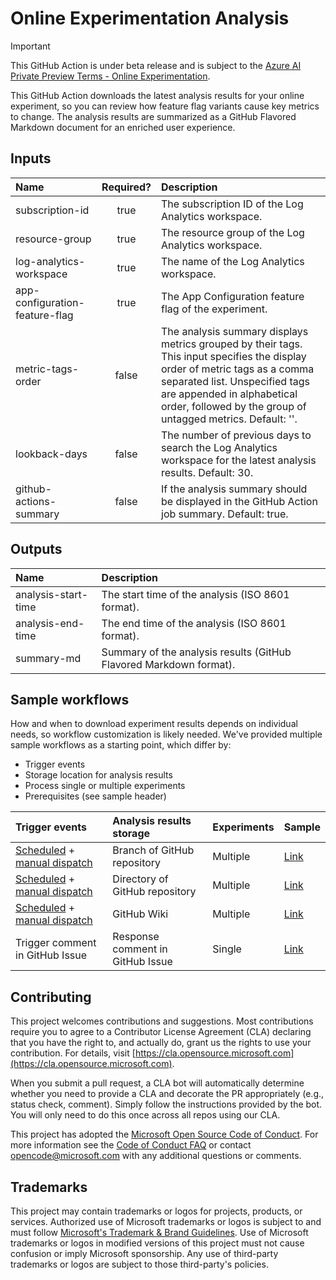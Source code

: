 # Online Experimentation Analysis

> [!IMPORTANT]
> This GitHub Action is under beta release and is subject to the [Azure AI Private Preview Terms - Online Experimentation](private-preview-terms.md).

This GitHub Action downloads the latest analysis results for your online experiment, so you can review how feature flag variants cause key metrics to change.
The analysis results are summarized as a GitHub Flavored Markdown document for an enriched user experience.

## Inputs

| Name                           | Required? | Description                                                                                                                                                                                                                                                |
| :----------------------------- | :-------: | :--------------------------------------------------------------------------------------------------------------------------------------------------------------------------------------------------------------------------------------------------------- |
| subscription-id                |   true    | The subscription ID of the Log Analytics workspace.                                                                                                                                                                                                        |
| resource-group                 |   true    | The resource group of the Log Analytics workspace.                                                                                                                                                                                                         |
| log-analytics-workspace        |   true    | The name of the Log Analytics workspace.                                                                                                                                                                                                                   |
| app-configuration-feature-flag |   true    | The App Configuration feature flag of the experiment.                                                                                                                                                                                                      |
| metric-tags-order              |   false   | The analysis summary displays metrics grouped by their tags. This input specifies the display order of metric tags as a comma separated list. Unspecified tags are appended in alphabetical order, followed by the group of untagged metrics. Default: ''. |
| lookback-days                  |   false   | The number of previous days to search the Log Analytics workspace for the latest analysis results. Default: 30.                                                                                                                                            |
| github-actions-summary         |   false   | If the analysis summary should be displayed in the GitHub Action job summary. Default: true.                                                                                                                                                               |

## Outputs

| Name                | Description                                                        |
| :------------------ | :----------------------------------------------------------------- |
| analysis-start-time | The start time of the analysis (ISO 8601 format).                  |
| analysis-end-time   | The end time of the analysis (ISO 8601 format).                    |
| summary-md          | Summary of the analysis results (GitHub Flavored Markdown format). |

## Sample workflows

How and when to download experiment results depends on individual needs, so workflow customization is likely needed.
We've provided multiple sample workflows as a starting point, which differ by:

- Trigger events
- Storage location for analysis results
- Process single or multiple experiments
- Prerequisites (see sample header)

| Trigger events                                                                                                                                                                                                                                                                              | Analysis results storage         | Experiments | Sample                             |
| :------------------------------------------------------------------------------------------------------------------------------------------------------------------------------------------------------------------------------------------------------------------------------------------ | :------------------------------- | :---------- | :--------------------------------- |
| [Scheduled](https://docs.github.com/en/actions/writing-workflows/choosing-when-your-workflow-runs/events-that-trigger-workflows#schedule) + [manual dispatch](https://docs.github.com/en/actions/managing-workflow-runs-and-deployments/managing-workflow-runs/manually-running-a-workflow) | Branch of GitHub repository   | Multiple    | [Link](samples/commit-branch.yaml)    |
| [Scheduled](https://docs.github.com/en/actions/writing-workflows/choosing-when-your-workflow-runs/events-that-trigger-workflows#schedule) + [manual dispatch](https://docs.github.com/en/actions/managing-workflow-runs-and-deployments/managing-workflow-runs/manually-running-a-workflow) | Directory of GitHub repository   | Multiple    | [Link](samples/commit-dir.yaml)    |
| [Scheduled](https://docs.github.com/en/actions/writing-workflows/choosing-when-your-workflow-runs/events-that-trigger-workflows#schedule) + [manual dispatch](https://docs.github.com/en/actions/managing-workflow-runs-and-deployments/managing-workflow-runs/manually-running-a-workflow) | GitHub Wiki                      | Multiple    | [Link](samples/commit-wiki.yaml)   |
| Trigger comment in GitHub Issue                                                                                                                                                                                                                                                             | Response comment in GitHub Issue | Single      | [Link](samples/issue-comment.yaml) |

## Contributing

This project welcomes contributions and suggestions. Most contributions require you to agree to a
Contributor License Agreement (CLA) declaring that you have the right to, and actually do, grant us
the rights to use your contribution. For details, visit [https://cla.opensource.microsoft.com](https://cla.opensource.microsoft.com).

When you submit a pull request, a CLA bot will automatically determine whether you need to provide
a CLA and decorate the PR appropriately (e.g., status check, comment). Simply follow the instructions
provided by the bot. You will only need to do this once across all repos using our CLA.

This project has adopted the [Microsoft Open Source Code of Conduct](https://opensource.microsoft.com/codeofconduct/).
For more information see the [Code of Conduct FAQ](https://opensource.microsoft.com/codeofconduct/faq/) or
contact [opencode@microsoft.com](mailto:opencode@microsoft.com) with any additional questions or comments.

## Trademarks

This project may contain trademarks or logos for projects, products, or services. Authorized use of Microsoft
trademarks or logos is subject to and must follow
[Microsoft's Trademark & Brand Guidelines](https://www.microsoft.com/en-us/legal/intellectualproperty/trademarks/usage/general).
Use of Microsoft trademarks or logos in modified versions of this project must not cause confusion or imply Microsoft sponsorship.
Any use of third-party trademarks or logos are subject to those third-party's policies.
